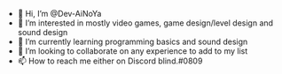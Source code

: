 - 👋 Hi, I’m @Dev-AiNoYa
- 👀 I’m interested in mostly video games, game design/level design and sound design
- 🌱 I’m currently learning programming basics and sound design
- 💞️ I’m looking to collaborate on any experience to add to my list
- 📫 How to reach me either on Discord blind.#0809

<!---
Dev-AiNoYa/Dev-AiNoYa is a ✨ special ✨ repository because its `README.md` (this file) appears on your GitHub profile.
You can click the Preview link to take a look at your changes.
--->
